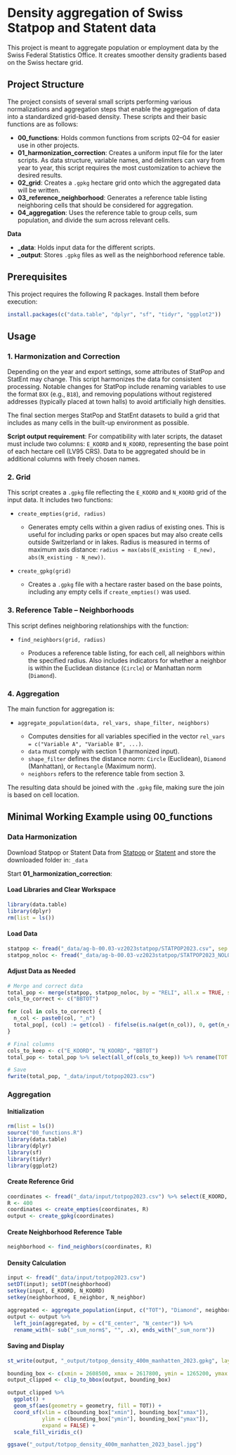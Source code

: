 # Density aggregation of Swiss Statpop and Statent data

This project is meant to aggregate population or employment data by the Swiss Federal Statistics Office. It creates smoother density gradients based on the Swiss hectare grid.

## Project Structure

The project consists of several small scripts performing various normalizations and aggregation steps that enable the aggregation of data into a standardized grid-based density. These scripts and their basic functions are as follows:

* **00\_functions**: Holds common functions from scripts 02–04 for easier use in other projects.
* **01\_harmonization\_correction**: Creates a uniform input file for the later scripts. As data structure, variable names, and delimiters can vary from year to year, this script requires the most customization to achieve the desired results.
* **02\_grid**: Creates a `.gpkg` hectare grid onto which the aggregated data will be written.
* **03\_reference\_neighborhood**: Generates a reference table listing neighboring cells that should be considered for aggregation.
* **04\_aggregation**: Uses the reference table to group cells, sum population, and divide the sum across relevant cells.

**Data**

* **\_data**: Holds input data for the different scripts.
* **\_output**: Stores `.gpkg` files as well as the neighborhood reference table.

## Prerequisites

This project requires the following R packages. Install them before execution:

```R
install.packages(c("data.table", "dplyr", "sf", "tidyr", "ggplot2"))
```

## Usage

### 1. Harmonization and Correction

Depending on the year and export settings, some attributes of StatPop and StatEnt may change. This script harmonizes the data for consistent processing. Notable changes for StatPop include renaming variables to use the format `BXX` (e.g., `B18`), and removing populations without registered addresses (typically placed at town halls) to avoid artificially high densities.

The final section merges StatPop and StatEnt datasets to build a grid that includes as many cells in the built-up environment as possible.

**Script output requirement**: For compatibility with later scripts, the dataset must include two columns: `E_KOORD` and `N_KOORD`, representing the base point of each hectare cell (LV95 CRS). Data to be aggregated should be in additional columns with freely chosen names.

### 2. Grid

This script creates a `.gpkg` file reflecting the `E_KOORD` and `N_KOORD` grid of the input data. It includes two functions:

* `create_empties(grid, radius)`

  * Generates empty cells within a given radius of existing ones. This is useful for including parks or open spaces but may also create cells outside Switzerland or in lakes. Radius is measured in terms of maximum axis distance: `radius = max(abs(E_existing - E_new), abs(N_existing - N_new))`.
* `create_gpkg(grid)`

  * Creates a `.gpkg` file with a hectare raster based on the base points, including any empty cells if `create_empties()` was used.

### 3. Reference Table – Neighborhoods

This script defines neighboring relationships with the function:

* `find_neighbors(grid, radius)`

  * Produces a reference table listing, for each cell, all neighbors within the specified radius. Also includes indicators for whether a neighbor is within the Euclidean distance (`Circle`) or Manhattan norm (`Diamond`).

### 4. Aggregation

The main function for aggregation is:

* `aggregate_population(data, rel_vars, shape_filter, neighbors)`

  * Computes densities for all variables specified in the vector `rel_vars = c("Variable A", "Variable B", ...)`.
  * `data` must comply with section 1 (harmonized input).
  * `shape_filter` defines the distance norm: `Circle` (Euclidean), `Diamond` (Manhattan), or `Rectangle` (Maximum norm).
  * `neighbors` refers to the reference table from section 3.

The resulting data should be joined with the `.gpkg` file, making sure the join is based on cell location.

## Minimal Working Example using 00\_functions

### Data Harmonization

Download Statpop or Statent Data from [Statpop](https://www.bfs.admin.ch/bfs/de/home/statistiken/bevoelkerung/erhebungen/statpop.html) or [Statent](https://www.bfs.admin.ch/bfs/de/home/dienstleistungen/geostat/geodaten-bundesstatistik/arbeitsstaetten-beschaeftigung/statistik-unternehmensstruktur-statent-ab-2011.html) and store the downloaded folder in: `_data`

Start **01\_harmonization\_correction**:

#### Load Libraries and Clear Workspace

```R
library(data.table)
library(dplyr)
rm(list = ls())
```

#### Load Data

```R
statpop <- fread("_data/ag-b-00.03-vz2023statpop/STATPOP2023.csv", sep = ";")
statpop_noloc <- fread("_data/ag-b-00.03-vz2023statpop/STATPOP2023_NOLOC.csv", sep = ";")
```

#### Adjust Data as Needed

```R
# Merge and correct data
total_pop <- merge(statpop, statpop_noloc, by = "RELI", all.x = TRUE, suffixes = c("", "_n"))
cols_to_correct <- c("BBTOT")

for (col in cols_to_correct) {
  n_col <- paste0(col, "_n")
  total_pop[, (col) := get(col) - fifelse(is.na(get(n_col)), 0, get(n_col))]
}

# Final columns
cols_to_keep <- c("E_KOORD", "N_KOORD", "BBTOT")
total_pop <- total_pop %>% select(all_of(cols_to_keep)) %>% rename(TOT = BBTOT)

# Save
fwrite(total_pop, "_data/input/totpop2023.csv")
```

### Aggregation

#### Initialization

```R
rm(list = ls())
source("00_functions.R")
library(data.table)
library(dplyr)
library(sf)
library(tidyr)
library(ggplot2)
```

#### Create Reference Grid

```R
coordinates <- fread("_data/input/totpop2023.csv") %>% select(E_KOORD, N_KOORD)
R <- 400
coordinates <- create_empties(coordinates, R)
output <- create_gpkg(coordinates)
```

#### Create Neighborhood Reference Table

```R
neighborhood <- find_neighbors(coordinates, R)
```

#### Density Calculation

```R
input <- fread("_data/input/totpop2023.csv")
setDT(input); setDT(neighborhood)
setkey(input, E_KOORD, N_KOORD)
setkey(neighborhood, E_neighbor, N_neighbor)

aggregated <- aggregate_population(input, c("TOT"), "Diamond", neighborhood)
output <- output %>% 
  left_join(aggregated, by = c("E_center", "N_center")) %>% 
  rename_with(~ sub("_sum_norm$", "", .x), ends_with("_sum_norm"))
```

#### Saving and Display

```R
st_write(output, "_output/totpop_density_400m_manhatten_2023.gpkg", layer = "squares", delete_layer = TRUE)

bounding_box <- c(xmin = 2608500, xmax = 2617800, ymin = 1265200, ymax = 1271200)
output_clipped <- clip_to_bbox(output, bounding_box)

output_clipped %>% 
  ggplot() + 
  geom_sf(aes(geometry = geometry, fill = TOT)) + 
  coord_sf(xlim = c(bounding_box["xmin"], bounding_box["xmax"]),
           ylim = c(bounding_box["ymin"], bounding_box["ymax"]),
           expand = FALSE) +
  scale_fill_viridis_c()

ggsave("_output/totpop_density_400m_manhatten_2023_basel.jpg")
```
